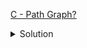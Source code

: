 [C - Path Graph?](https://atcoder.jp/contests/abc287/tasks/abc287_c)

<details><summary>Solution</summary>

![](../../../assets/abc287c.png)

</details>
